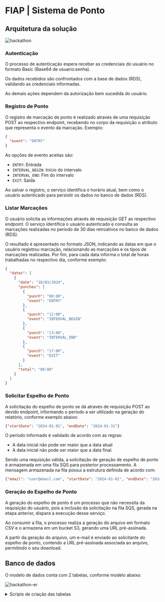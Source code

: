# FIAP | Sistema de Ponto

## Arquitetura da solução

![hackathon](https://github.com/galenodemelo/fiap-hackathon-sistema-de-ponto/assets/10313123/c5bdc528-253c-4e10-8cb1-0817f35733ad)

### Autenticação

O processo de autenticação espera receber as credenciais do usuário no formato Basic (Base64 de usuario:senha).

Os dados recebidos são confrontados com a base de dados (RDS), validando as credenciais informadas.

As demais ações dependem da autorização bem sucedida do usuário.

### Registro de Ponto

O registro de marcação de ponto é realizado através de uma requisição POST ao respectivo endpoint, recebendo no corpo da requisição o atributo que representa o evento da marcação. Exemplo:

```json
{
  "event": "ENTRY"
}
```

As opções de evento aceitas são:
- `ENTRY`: Entrada 
- `INTERVAL_BEGIN`: Início do intervalo
- `INTERVAL_END`: Fim do intervalo
- `EXIT`: Saída

Ao salvar o registro, o serviço identifica o horário atual, bem como o usuário autenticado para persistir os dados no banco de dados (RDS).

### Listar Marcações

O usuário solicita as informações através de requisição GET ao respectivo endpoint. O serviço identifica o usuário autenticado e consulta as marcações realizadas no período de 30 dias retroativos no banco de dados (RDS).

O resultado é apresentado no formato JSON, indicando as datas em que o usuário registrou marcação, relacionando as marcações e os tipos de marcações realizadas. Por fim, para cada data informa o total de horas trabalhadas no respectivo dia, conforme exemplo:

```json
{
  "dates": [
    {
      "date": "18/03/2024",
      "punches": [
        {
          "punch": "08:00",
          "event": "ENTRY"
        },
        {
          "punch": "12:00",
          "event": "INTERVAL_BEGIN"
        },
        {
          "punch": "13:00",
          "event": "INTERVAL_END"
        },
        {
          "punch": "17:00",
          "event": "EXIT"
        }
      ],
      "total": "08:00"
    }
  ]
}
```

### Solicitar Espelho de Ponto

A solicitação do espelho de ponto se dá através de requisição POST ao devido endpoint, informando o período a ser utilizado na geração do relatório, conforme exemplo abaixo:

```json
{"startDate": "2024-01-01", "endDate": "2024-01-31"}
```

O período informado é validado de acordo com as regras:
- A data inicial não pode ser maior que a data atual
- A data inicial não pode ser maior que a data final.

Sendo uma requisição válida, a solicitação de geração de espelho de ponto é armazenada em uma fila SQS para posterior processamento. A mensagem armazenada na fila possui a estrutura definida de acordo com:

```json
{"email": "user@email.com", "startDate": "2024-01-01", "endDate": "2024-01-31"}
```

### Geração do Espelho de Ponto

A geração do espelho de ponto é um processo que não necessita da requisição do usuário, pois a inclusão da solicitação na fila SQS, gerada na etapa anterior, dispara a execução desse serviço.

Ao consumir a fila, o processo realiza a geração do arquivo em formato CSV e o armazena em um bucket S3, gerando uma URL pré-assinada.

A partir da geração do arquivo, um e-mail é enviado ao solicitante do espelho de ponto, contendo a URL pré-assinada associada ao arquivo, permitindo o seu download.

## Banco de dados

O modelo de dados conta com 2 tabelas, conforme modelo abaixo:

![hackathon-er](https://github.com/galenodemelo/fiap-hackathon-sistema-de-ponto/assets/10313123/cf5e0cc1-a0f1-4afa-848b-77c9d879a154)

<details>
  <summary>Scripts de criação das tabelas</summary>

```sql
CREATE TABLE `user` (
  `id` bigint NOT NULL AUTO_INCREMENT,
  `password` varchar(255) NOT NULL,
  `email` varchar(255) NOT NULL,
  `name` varchar(255) NOT NULL,
  PRIMARY KEY (`id`),
  UNIQUE KEY `email` (`email`)
);

CREATE TABLE `punch` (
  `id` bigint NOT NULL AUTO_INCREMENT,
  `user_id` bigint NOT NULL,
  `event` varchar(255) NOT NULL,
  `punch_date` datetime NOT NULL,
  PRIMARY KEY (`id`),
  KEY `FK_USER_ID` (`user_id`),
  CONSTRAINT `FK_USER_ID` FOREIGN KEY (`user_id`) REFERENCES `user` (`id`)
);
```

</details>






